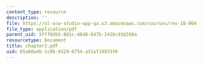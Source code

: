 ```yaml
---
content_type: resource
description: ''
file: https://ol-ocw-studio-app-qa.s3.amazonaws.com/courses/res-18-004-the-torch-or-the-firehose-a-guide-to-section-teaching-spring-2009/65a60a4b1c0b93290754a31af19933f6_chapter2.pdf
file_type: application/pdf
parent_uid: 5fff0db5-801c-4640-647b-2436c93d280a
resourcetype: Document
title: chapter2.pdf
uid: 65a60a4b-1c0b-9329-0754-a31af19933f6
---
```

